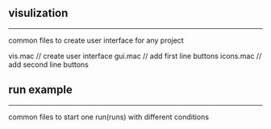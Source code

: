 ## visulization
---------------------------------------

common files to create user interface for any project

vis.mac     // create user interface
gui.mac     // add first line buttons
icons.mac   // add second line buttons


## run example
---------------------------------------

   common files to start one run(runs) with different conditions

